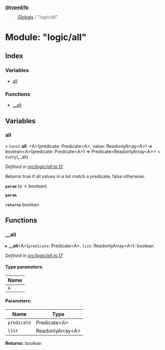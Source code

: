 **[@typed/fp](../README.md)**

> [Globals](../globals.md) / "logic/all"

# Module: "logic/all"

## Index

### Variables

* [all](_logic_all_.md#all)

### Functions

* [\_\_all](_logic_all_.md#__all)

## Variables

### all

• `Const` **all**: \<A>(predicate: Predicate\<A>, value: ReadonlyArray\<A>) => boolean\<A>(predicate: Predicate\<A>) => Predicate\<ReadonlyArray\<A>> = curry(\_\_all)

*Defined in [src/logic/all.ts:12](https://github.com/TylorS/typed-fp/blob/8639976/src/logic/all.ts#L12)*

Returns true if all values in a list match a predicate, false otherwise.

**`param`** (a -> boolean)

**`param`** 

**`returns`** boolean

## Functions

### \_\_all

▸ **__all**\<A>(`predicate`: Predicate\<A>, `list`: ReadonlyArray\<A>): boolean

*Defined in [src/logic/all.ts:17](https://github.com/TylorS/typed-fp/blob/8639976/src/logic/all.ts#L17)*

#### Type parameters:

Name |
------ |
`A` |

#### Parameters:

Name | Type |
------ | ------ |
`predicate` | Predicate\<A> |
`list` | ReadonlyArray\<A> |

**Returns:** boolean
